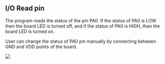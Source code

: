 ## I/O Read pin

The program reads the status of the pin PA0. If the status of PA0 is LOW then the board LED is turned off, and if the status of PA0 is HIGH, then the board LED is turned on.

User can change the status of PA0 pin manually by connecting between GND and VDD points of the board.

![](https://github.com/petrostrak/embedded-systems-in-c/blob/main/io_pin_read/io_pin_read.gif)